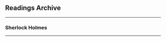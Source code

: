 <h2>Readings Archive</h2>
<div class="container">
	<hr />
	<h3>Sherlock Holmes</h3>
	<div class="container"><hr /></div>
</div>
<hr style="height:20px; visibility:hidden;" />
<p id="nextEvent"></p>
<hr style="height:20px; visibility:hidden;" />
<!--<p><a href="">Chapters 1-x</a></p>-->
<script src="/stwl/assets/js/event.js"></script>
<script>
	document.getElementById('mainbanner').src = "sherlock_holmes.jpg";
	document.getElementById('mainbanner').style = "height:400px; width:auto;";
</script>
